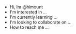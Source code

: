 - Hi, Im @himount
- I'm interested in ...
- I'm currently learning ...
- I'm looking to collaborate on ...
- How to reach me ...